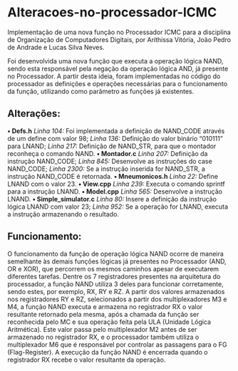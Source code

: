 # Alteracoes-no-processador-ICMC
Implementação de uma nova função no Processador ICMC para a disciplina de Organização de Computadores Digitais, por Aríthissa Vitória, João Pedro de Andrade e Lucas Silva Neves.

Foi desenvolvida uma nova função que executa a operação lógica NAND, sendo esta responsável pela negação da operação lógica AND, já presente no Processador.
A partir desta ideia, foram implementadas no código do processador as definições e operações necessárias para o funcionamento da função, utilizando como parâmetro as funções já existentes.

## Alterações:
**•	Defs.h**
*Linha 104:* Foi implementada a definição de NAND_CODE através de um define com valor 98;
*Linha 136:* Definição do valor binário “010111” para LNAND;
*Linha 217:* Definição de NAND_STR, para que o montador reconheça o comando NAND.
**•  Montador.c**
*Linha 207:* Definição da instrução NAND_CODE;
*Linha 845:* Desenvolve as instruções do case NAND_CODE;
*Linha 2300:* Se a instrução inserida for NAND_STR, a instrução NAND_CODE é retornada.
**•	Mneumonicos.h**
*Linha 22:* Define LNAND com o valor 23.
**•	View.cpp**
*Linha 239:* Executa o comando sprintf para a instrução LNAND.
**•	Model.cpp**
*Linha 565:* Desenvolve a instrução LNAND.
**•	Simple_simulator.c**
*Linha 80:* Insere a definição da instrução lógica LNAND com valor 23;
*Linha 952:* Se a operação for LNAND, executa a instrução armazenando o resultado.

## Funcionamento:
O funcionamento da função de operação lógica NAND ocorre de maneira semelhante às demais funções lógicas já presentes no Processador (AND, OR e XOR), que percorrem os mesmos caminhos apesar de executarem diferentes tarefas.
Dentre os 7 registradores presentes na arquitetura do processador, a função NAND utiliza 3 deles para funcionar corretamente, sendo estes, por exemplo, RX, RY e RZ. A partir dos valores armazenados nos registradores RY e RZ, selecionados a partir dos multiplexadores M3 e M4, a função NAND executa e armazena no registrador RX o valor resultante retornado pela mesma, após a chamada da função ser reconhecida pelo MC e sua operação feita pela ULA (Unidade Lógica Aritmética). Este valor passa pelo multiplexador M2 antes de ser armazenado no registrador RX, e o processador também utiliza o multiplexador M6 que é responsável por controlar as passagens para o FG (Flag-Register). A execução da função NAND é encerrada quando o registrador RX recebe o valor resultante da operação.
